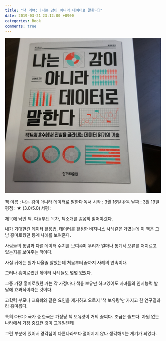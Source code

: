 ```yaml
---
title: "책 리뷰: [나는 감이 아니라 데이터로 말한다]"
date: 2019-03-21 23:12:00 +0900
categories: Book
comments: true
---
```


![images](https://github.com/DeveloperKHJ/DeveloperKHJ.github.io/blob/master/_images/BR_data.jpg?raw=true)

 책 이름 : 나는 감이 아니라 데이터로 말한다
독서 시작 : 3월 16일
완독 날짜 : 3월 19일
    평점 : ★ (3.0/5.0)
    서평 : 

제목에 낚인 책. 다음부턴 목차, 책소개를 꼼꼼히 읽어야겠다.

내가 기대한건 데이터 활용법, 데이터를 활용한 비지니스 사례같은 거였는데 이 책은 그냥 흥미로웠던 통계 사례를 보여준다.

사람들의 통념과 다른 데이터 수치를 보여주며 우리가 얼마나 통계적 오류를 저지르고 있는지를 보여주는 책이다.

사실 뒤에는 뭔가 나올줄 알았는데 처음부터 끝까지 사례의 연속이다. 

그러나 흥미로웠던 데이터 사례들도 몇몇 있었다.

그중 가장 흥미로웠던 거는 각 가정마다 책을 보유만 하고있어도 자녀들의 인지능력 발달에 효과적이라는 것이다.

고학력 부모나 교육비와 같은 요인을 제거하고 오로지 '책 보유량'만 가지고 한 연구결과라 흥미롭다. 

특히 OECD 국가 중 한국은 가정당 책 보유량이 거의 꼴찌다. 조금은 슬프다. 자원 없는 나라에서 가장 중요한 것이 교육일텐데

그런 부분에 있어서 경각심이 다른나라보다 떨어지지 않나 생각해보는 계기가 되었다.
